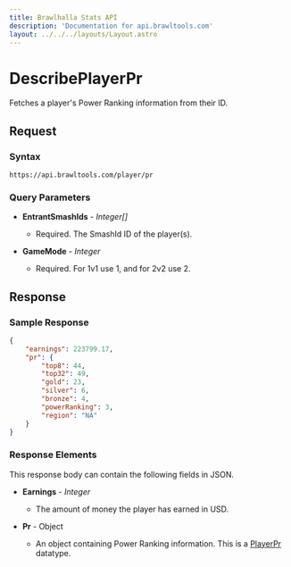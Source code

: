 ```yaml
---
title: Brawlhalla Stats API
description: 'Documentation for api.brawltools.com'
layout: ../../../layouts/Layout.astro
---
```


# DescribePlayerPr

Fetches a player's Power Ranking information from their ID.

## Request

### Syntax

```https://api.brawltools.com/player/pr```

### Query Parameters

- **EntrantSmashIds** - *Integer[]*
    - Required. The SmashId ID of the player(s).

- **GameMode** - *Integer*
    - Required. For 1v1 use 1, and for 2v2 use 2.

## Response

### Sample Response

```json
{
    "earnings": 223799.17,
    "pr": {
        "top8": 44,
        "top32": 49,
        "gold": 23,
        "silver": 6,
        "bronze": 4,
        "powerRanking": 3,
        "region": "NA"
    }
}
```

### Response Elements

This response body can contain the following fields in JSON.

- **Earnings** - *Integer*
    - The amount of money the player has earned in USD.

- **Pr** - Object
    - An object containing Power Ranking information. This is a <a href="../../datatypes/playerpr">PlayerPr</a> datatype.